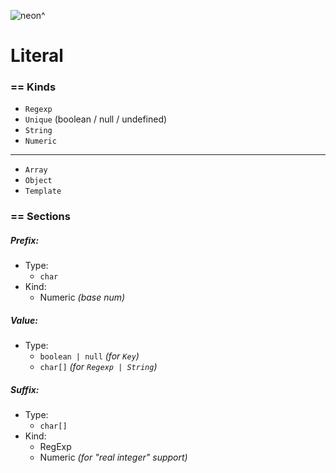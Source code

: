 ![neon^](https://placehold.it/120/c2ff23/ff23c2?text=neon^)

# Literal

### == Kinds
- `Regexp`
- `Unique` (boolean / null / undefined)
- `String`
- `Numeric`
---
- `Array`
- `Object`
- `Template`


### == Sections
##### *Prefix*:
+ Type:
    - `char`
+ Kind:
    - Numeric *(base num)*

##### *Value*:
+ Type:
    - `boolean | null` *(for `Key`)*
    - `char[]` *(for `Regexp | String`)*

##### *Suffix*:
+ Type:
    - `char[]`
+ Kind:
    - RegExp
    - Numeric *(for "real integer" support)*
